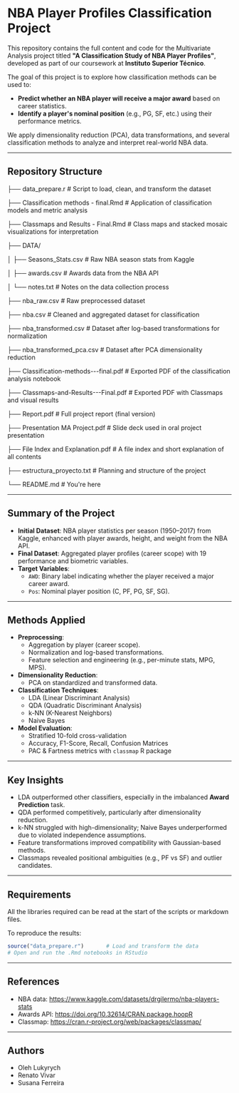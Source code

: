 
# NBA Player Profiles Classification Project

This repository contains the full content and code for the Multivariate Analysis project titled **"A Classification Study of NBA Player Profiles"**, developed as part of our coursework at **Instituto Superior Técnico**.

The goal of this project is to explore how classification methods can be used to:

- **Predict whether an NBA player will receive a major award** based on career statistics.
- **Identify a player's nominal position** (e.g., PG, SF, etc.) using their performance metrics.

We apply dimensionality reduction (PCA), data transformations, and several classification methods to analyze and interpret real-world NBA data.

---

## Repository Structure

├── data_prepare.r                         # Script to load, clean, and transform the dataset

├── Classification methods - final.Rmd     # Application of classification models and metric analysis

├── Classmaps and Results - Final.Rmd      # Class maps and stacked mosaic visualizations for interpretation

├── DATA/

│   ├── Seasons_Stats.csv                 # Raw NBA season stats from Kaggle

│   ├── awards.csv                        # Awards data from the NBA API

│   └── notes.txt                         # Notes on the data collection process

├── nba_raw.csv                           # Raw preprocessed dataset

├── nba.csv                               # Cleaned and aggregated dataset for classification

├── nba_transformed.csv                   # Dataset after log-based transformations for normalization

├── nba_transformed_pca.csv               # Dataset after PCA dimensionality reduction

├── Classification-methods---final.pdf    # Exported PDF of the classification analysis notebook

├── Classmaps-and-Results---Final.pdf     # Exported PDF with Classmaps and visual results

├── Report.pdf                            # Full project report (final version)

├── Presentation MA Project.pdf           # Slide deck used in oral project presentation

├── File Index and Explanation.pdf        # A file index and short explanation of all contents

├── estructura_proyecto.txt               # Planning and structure of the project

└── README.md                             # You're here


---

## Summary of the Project

- **Initial Dataset**: NBA player statistics per season (1950–2017) from Kaggle, enhanced with player awards, height, and weight from the NBA API.
- **Final Dataset**: Aggregated player profiles (career scope) with 19 performance and biometric variables.
- **Target Variables**:
  - `AWD`: Binary label indicating whether the player received a major career award.
  - `Pos`: Nominal player position (C, PF, PG, SF, SG).

---

## Methods Applied

- **Preprocessing**:
  - Aggregation by player (career scope).
  - Normalization and log-based transformations.
  - Feature selection and engineering (e.g., per-minute stats, MPG, MPS).
- **Dimensionality Reduction**:
  - PCA on standardized and transformed data.
- **Classification Techniques**:
  - LDA (Linear Discriminant Analysis)
  - QDA (Quadratic Discriminant Analysis)
  - k-NN (K-Nearest Neighbors)
  - Naive Bayes
- **Model Evaluation**:
  - Stratified 10-fold cross-validation
  - Accuracy, F1-Score, Recall, Confusion Matrices
  - PAC & Fartness metrics with `classmap` R package

---

## Key Insights

- LDA outperformed other classifiers, especially in the imbalanced **Award Prediction** task.
- QDA performed competitively, particularly after dimensionality reduction.
- k-NN struggled with high-dimensionality; Naive Bayes underperformed due to violated independence assumptions.
- Feature transformations improved compatibility with Gaussian-based methods.
- Classmaps revealed positional ambiguities (e.g., PF vs SF) and outlier candidates.

---

## Requirements

All the libraries required can be read at the start of the scripts or markdown files.

To reproduce the results:
```R
source("data_prepare.r")       # Load and transform the data
# Open and run the .Rmd notebooks in RStudio
```

---

## References

- NBA data: https://www.kaggle.com/datasets/drgilermo/nba-players-stats
- Awards API: https://doi.org/10.32614/CRAN.package.hoopR
- Classmap: https://cran.r-project.org/web/packages/classmap/

---

## Authors

- Oleh Lukyrych  
- Renato Vivar  
- Susana Ferreira